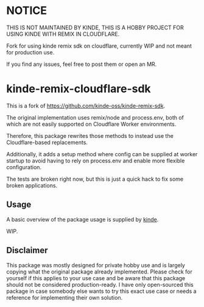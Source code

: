# NOTICE
THIS IS NOT MAINTAINED BY KINDE, THIS IS A HOBBY PROJECT FOR USING KINDE WITH REMIX IN CLOUDFLARE.

Fork for using kinde remix sdk on cloudflare, currently WIP and not meant for production use.

If you find any issues, feel free to post them or open an MR.

# kinde-remix-cloudflare-sdk

This is a fork of https://github.com/kinde-oss/kinde-remix-sdk.

The original implementation uses remix/node and process.env, both of which are not easily supported on Cloudflare Worker environments.

Therefore, this package rewrites those methods to instead use the Cloudflare-based replacements.

Additionally, it adds a setup method where config can be supplied at worker startup to avoid having to rely on process.env and enable more flexible configuration.

The tests are broken right now, but this is just a quick hack to fix some broken applications.

## Usage

A basic overview of the package usage is supplied by [kinde](https://kinde.notion.site/Remix-SDK-Docs-eeba8882b6254b7b9db20a62a927cc29).

WIP.

## Disclaimer

This package was mostly designed for private hobby use and is largely copying what the original package already implemented. Please check for yourself if this applies to your use case and be aware that this package should not be considered production-ready. I have only open-sourced this package in case somebody else wants to try this exact use case or needs a reference for implementing their own solution.
